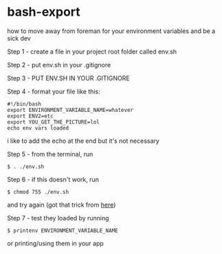 # bash-export
how to move away from foreman for your environment variables and be a sick dev

Step 1 -
create a file in your project root folder called env.sh

Step 2 -
put env.sh in your .gitignore

Step 3 -
PUT ENV.SH IN YOUR .GITIGNORE

Step 4 -
format your file like this:
```
#!/bin/bash
export ENVIRONMENT_VARIABLE_NAME=whatever
export ENV2=etc
export YOU_GET_THE_PICTURE=lol
echo env vars loaded
```
i like to add the echo at the end but it's not necessary

Step 5 -
from the terminal, run
```
$ . ./env.sh
```

Step 6 -
if this doesn't work, run
```
$ chmod 755 ./env.sh
```
and try again
(got that trick from [here](http://ryanstutorials.net/bash-scripting-tutorial/bash-script.php))

Step 7 -
test they loaded by running
```
$ printenv ENVIRONMENT_VARIABLE_NAME
```
or printing/using them in your app
